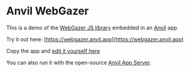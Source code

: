 # Anvil WebGazer

This is a demo of the [WebGazer JS library](https://webgazer.cs.brown.edu/) embedded in an [Anvil](https://anvil.works) app.

Try it out here: [https://webgazer.anvil.app](https://webgazer.anvil.app)

Copy the app and [edit it yourself here](https://anvil.works/build#clone:KIHCLEVFLUOUBU2L=HL522XAKW57LA6V2VQYOH56O)

You can also run it with the open-source [Anvil App Server](https://github.com/anvil-works/anvil-runtime).